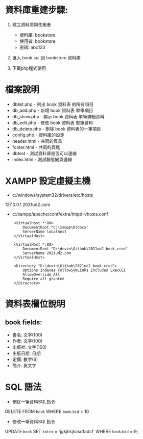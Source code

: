 # 資料庫重建步驟:

1. 建立資料庫與使用者
   - 資料庫: bookstore
   - 使用者: bookstore
   - 密碼: abc123

2. 匯入 book.sql 到 bookstore 資料庫

3. 下載php程式使用

# 檔案說明

- dblist.php - 列出 book 資料表 的所有項目
- db_add.php - 新增 book 資料表 單筆項目
- db_show.php - 顯示 book 資料表 單筆詳細資料
- db_edit.php - 修改 book 資料表 單筆資料
- db_delete.php - 刪除 book 資料表的一筆項目
- config.php - 資料庫的設定
- header.html - 共同的頁首
- footer.html - 共同的頁尾
- dbtest - 測試資料庫是否可以連線
- index.html - 測試靜態網頁連線


# XAMPP 設定虛擬主機

- c:/windows/system32/drivers/etc/hosts

127.0.0.1 2021ud2.com


- c:/xampp/apache/conf/extra/httpd-vhosts.conf

```
    <VirtualHost *:80>
        DocumentRoot "C:\xampp\htdocs"
        ServerName localhost
    </VirtualHost>
    
    <VirtualHost *:80>
        DocumentRoot "D:\devin\Github\2021ud2_book_crud"
        ServerName 2021ud2.com
    </VirtualHost>
    
    <Directory "D:\devin\Github\2021ud2_book_crud">
        Options Indexes FollowSymLinks Includes ExecCGI
        AllowOverride All
        Require all granted
    </Directory>
```

# 資料表欄位說明

## book fields:

 - 書名:    文字(100)
 - 作者:    文字(100)
 - 出版社:  文字(100)
 - 出版日期: 日期
 - 定價:    數字(6)
 - 簡介:    長文字

# SQL 語法

- 刪除一筆資料SQL指令

DELETE FROM `book` WHERE `book`.`bid` = 10

- 修改一筆資料SQL指令

UPDATE `book` SET `intro` = 'jgkjhkjhasdfadsf' WHERE `book`.`bid` = 9;